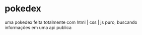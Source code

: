 # pokedex
uma pokedex feita totalmente com html | css | js puro, buscando informações em uma api publica 
